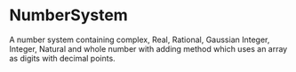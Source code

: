 # NumberSystem
A number system containing complex, Real, Rational, Gaussian Integer, Integer, Natural and whole number with adding method which uses an array as digits with decimal points.
